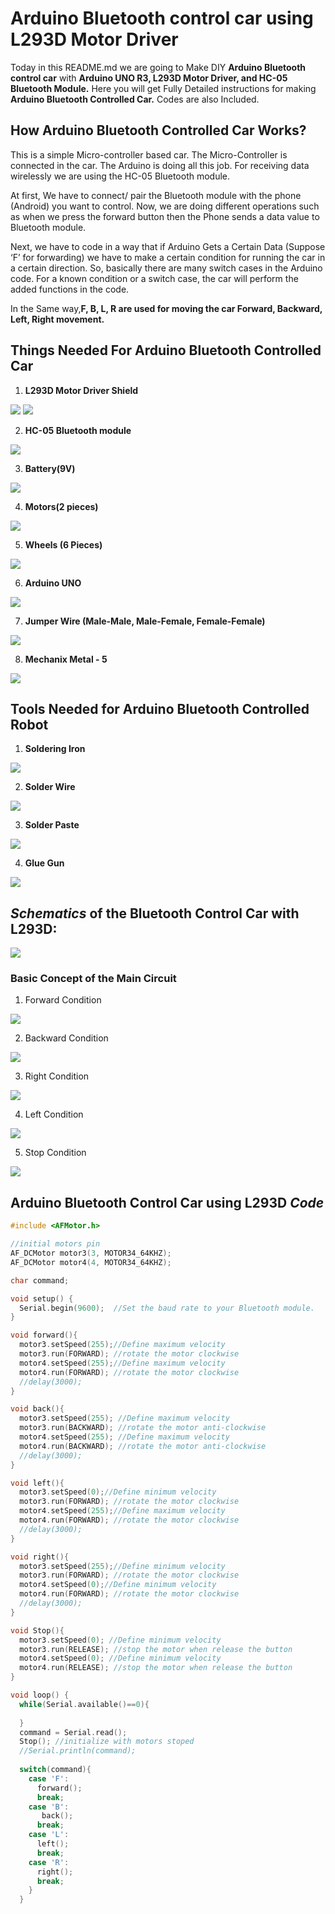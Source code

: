 # **Arduino Bluetooth control car using L293D Motor Driver**
Today in this README.md we are going to Make DIY **Arduino Bluetooth control car** with **Arduino UNO R3, L293D Motor Driver, and HC-05 Bluetooth Module.** Here you will get Fully Detailed instructions for making **Arduino Bluetooth Controlled Car.** Codes are also Included.

## **How Arduino Bluetooth Controlled Car Works?**
This is a simple Micro-controller based car. The Micro-Controller is connected in the car. The Arduino is doing all this job. For receiving data wirelessly we are using the HC-05 Bluetooth module.

At first, We have to connect/ pair the Bluetooth module with the phone (Android) you want to control. Now, we are doing different operations such as when we press the forward button then the Phone sends a data value to Bluetooth module.

Next, we have to code in a way that if Arduino Gets a Certain Data (Suppose ‘F’ for forwarding) we have to make a certain condition for running the car in a certain direction. So, basically there are many switch cases in the Arduino code. For a known condition or a switch case, the car will perform the added functions in the code.

In the Same way,**F, B, L, R are used for moving the car Forward, Backward, Left, Right movement.**

## **Things Needed For Arduino Bluetooth Controlled Car**
1. **L293D Motor Driver Shield**

<img src = "https://github.com/DhruvJain666/Arduino-Bluetooth-control-car/blob/main/assets/Images/L293D%20Motor%20Driver%20Shield.jpeg" >

<img src = "https://github.com/DhruvJain666/Arduino-Bluetooth-control-car/blob/main/assets/Images/motor-shield-pinout.png" >

2. **HC-05 Bluetooth module**

<img src = "https://raw.githubusercontent.com/DhruvJain666/Arduino-Bluetooth-control-car/main/assets/Images/HC-05%20Bluetooth%20module.webp" >

3. **Battery(9V)**

<img src = "https://github.com/DhruvJain666/Arduino-Bluetooth-control-car/blob/main/assets/Images/Battery(9V).jpg" >

4. **Motors(2 pieces)**

<img src = "https://github.com/DhruvJain666/Arduino-Bluetooth-control-car/blob/main/assets/Images/Motors.jpeg" >

5. **Wheels (6 Pieces)**

<img src = "https://github.com/DhruvJain666/Arduino-Bluetooth-control-car/blob/main/assets/Images/Wheel.jpg" >

6. **Arduino UNO**

<img src = "https://github.com/DhruvJain666/Arduino-Bluetooth-control-car/blob/main/assets/Images/Arduino%20UNO.jpg" >

7. **Jumper Wire (Male-Male, Male-Female, Female-Female)**

<img src = "https://raw.githubusercontent.com/DhruvJain666/Arduino-Bluetooth-control-car/main/assets/Images/Jumper%20Wire.webp" >

8. **Mechanix Metal - 5**

<img src = "https://github.com/DhruvJain666/Arduino-Bluetooth-control-car/blob/main/assets/Images/MECHANICS%205.jpg" >


## **Tools Needed for Arduino Bluetooth Controlled Robot**
1. **Soldering Iron**

<img src = "https://github.com/DhruvJain666/Arduino-Bluetooth-control-car/blob/main/assets/Images/Soldering%20Iron.png" >

2. **Solder Wire**

<img src = "https://github.com/DhruvJain666/Arduino-Bluetooth-control-car/blob/main/assets/Images/Solder%20Wire.jpg" >

3. **Solder Paste**

<img src = "https://github.com/DhruvJain666/Arduino-Bluetooth-control-car/blob/main/assets/Images/Solder%20Paste.jpg" >

4. **Glue Gun**

<img src = "https://github.com/DhruvJain666/Arduino-Bluetooth-control-car/blob/main/assets/Images/Glue%20Gun.jpg" >


## ***Schematics* of the Bluetooth Control Car with L293D:**

<img src = "https://github.com/DhruvJain666/Arduino-Bluetooth-control-car/blob/main/assets/Images/Arduino-Bluetooth-control-car-with-L293D.jpg" >

### **Basic Concept of the Main Circuit**
1. Forward Condition

<img src = "https://github.com/DhruvJain666/Arduino-Bluetooth-control-car/blob/main/assets/Images/Forward%20Condition.png" >

2. Backward Condition

<img src = "https://github.com/DhruvJain666/Arduino-Bluetooth-control-car/blob/main/assets/Images/Backward%20Condition.png" >

3. Right Condition

<img src = "https://github.com/DhruvJain666/Arduino-Bluetooth-control-car/blob/main/assets/Images/Right%20Condition.png" >

4. Left Condition

<img src = "https://github.com/DhruvJain666/Arduino-Bluetooth-control-car/blob/main/assets/Images/Left%20Condition.png" >

5. Stop Condition

<img src = "https://github.com/DhruvJain666/Arduino-Bluetooth-control-car/blob/main/assets/Images/Stop%20Condition.png" >

## **Arduino Bluetooth Control Car using L293D *Code***
```c
#include <AFMotor.h>

//initial motors pin
AF_DCMotor motor3(3, MOTOR34_64KHZ);
AF_DCMotor motor4(4, MOTOR34_64KHZ);

char command;

void setup() {
  Serial.begin(9600);  //Set the baud rate to your Bluetooth module.
}

void forward(){
  motor3.setSpeed(255);//Define maximum velocity
  motor3.run(FORWARD); //rotate the motor clockwise
  motor4.setSpeed(255);//Define maximum velocity
  motor4.run(FORWARD); //rotate the motor clockwise
  //delay(3000);
}

void back(){
  motor3.setSpeed(255); //Define maximum velocity
  motor3.run(BACKWARD); //rotate the motor anti-clockwise
  motor4.setSpeed(255); //Define maximum velocity
  motor4.run(BACKWARD); //rotate the motor anti-clockwise
  //delay(3000);
}

void left(){
  motor3.setSpeed(0);//Define minimum velocity
  motor3.run(FORWARD); //rotate the motor clockwise
  motor4.setSpeed(255);//Define maximum velocity
  motor4.run(FORWARD); //rotate the motor clockwise
  //delay(3000);
}

void right(){
  motor3.setSpeed(255);//Define minimum velocity
  motor3.run(FORWARD); //rotate the motor clockwise
  motor4.setSpeed(0);//Define minimum velocity
  motor4.run(FORWARD); //rotate the motor clockwise
  //delay(3000);
}

void Stop(){
  motor3.setSpeed(0); //Define minimum velocity
  motor3.run(RELEASE); //stop the motor when release the button
  motor4.setSpeed(0); //Define minimum velocity
  motor4.run(RELEASE); //stop the motor when release the button
}

void loop() {
  while(Serial.available()==0){
    
  }
  command = Serial.read();
  Stop(); //initialize with motors stoped
  //Serial.println(command);
  
  switch(command){
    case 'F':
      forward();
      break;
    case 'B':
       back();
      break;
    case 'L':
      left();
      break;
    case 'R':
      right();
      break;
    }
  }
  ```
